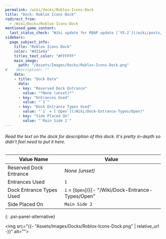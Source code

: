 ```yaml
---
permalink: /wiki/docks/Roblox-Icons-Dock
title: "Dock: Roblox Icons Dock"
redirect_from:
  - /Wiki/Docks/Roblox-Icons-Dock
mentioned_game_content:
  last_status_check: "Wiki update for RBAP update [`V5.2`](/wiki/posts/update-log/5-2-0)"
sidebars:
  page_subject_info:
    title: "Roblox Icons Dock"
    color: "#d31e0a"
    titles_text_color: "#FFFFFF"
    main_image:
      path: "/Assets/Images/Docks/Roblox-Icons-Dock.png"
#    description: ""
    data:
    - title: "Dock Data"
      data:
      - key: "Reserved Dock Entrance"
        value: "*None (unset)*"
      - key: "Entrances Used"
        value: "`1`"
      - key: "Dock Entrance Types Used"
        value: "`1` = [`Open`](/Wiki/Dock-Entrance-Types/Open)"
      - key: "Side Placed On"
        value: "`Main Side 2`"
---
```


###### Read the text on the dock for description of this dock. It's pretty in-depth so didn't feel need to put it here.

| Value Name               | Value |
|-|-|
| Reserved Dock Entrance   | *None (unset)* |
| Entrances Used           | `1` |
| Dock Entrance Types Used | `1` = [`Open`]({{- "/Wiki/Dock-Entrance-Types/Open" | relative_url -}}) |
| Side Placed On           | `Main Side 2` |
{: .psi-panel-alternative}

<img src="{{- "Assets/Images/Docks/Roblox-Icons-Dock.png" | relative_url -}}" alt="">